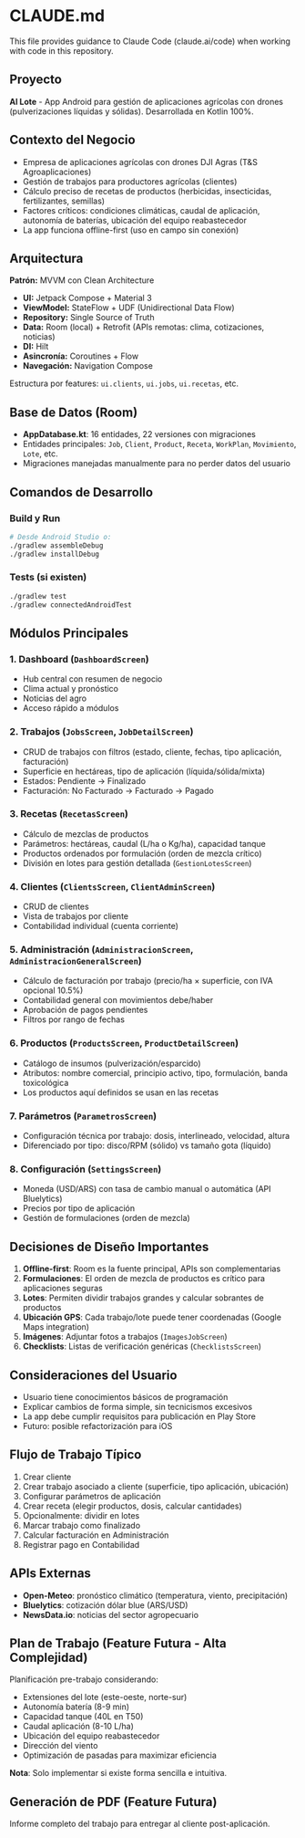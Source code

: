 # CLAUDE.md

This file provides guidance to Claude Code (claude.ai/code) when working with code in this repository.

## Proyecto

**Al Lote** - App Android para gestión de aplicaciones agrícolas con drones (pulverizaciones líquidas y sólidas). Desarrollada en Kotlin 100%.

## Contexto del Negocio

- Empresa de aplicaciones agrícolas con drones DJI Agras (T&S Agroaplicaciones)
- Gestión de trabajos para productores agrícolas (clientes)
- Cálculo preciso de recetas de productos (herbicidas, insecticidas, fertilizantes, semillas)
- Factores críticos: condiciones climáticas, caudal de aplicación, autonomía de baterías, ubicación del equipo reabastecedor
- La app funciona offline-first (uso en campo sin conexión)

## Arquitectura

**Patrón:** MVVM con Clean Architecture
- **UI:** Jetpack Compose + Material 3
- **ViewModel:** StateFlow + UDF (Unidirectional Data Flow)
- **Repository:** Single Source of Truth
- **Data:** Room (local) + Retrofit (APIs remotas: clima, cotizaciones, noticias)
- **DI:** Hilt
- **Asincronía:** Coroutines + Flow
- **Navegación:** Navigation Compose

Estructura por features: `ui.clients`, `ui.jobs`, `ui.recetas`, etc.

## Base de Datos (Room)

- **AppDatabase.kt**: 16 entidades, 22 versiones con migraciones
- Entidades principales: `Job`, `Client`, `Product`, `Receta`, `WorkPlan`, `Movimiento`, `Lote`, etc.
- Migraciones manejadas manualmente para no perder datos del usuario

## Comandos de Desarrollo

### Build y Run
```bash
# Desde Android Studio o:
./gradlew assembleDebug
./gradlew installDebug
```

### Tests (si existen)
```bash
./gradlew test
./gradlew connectedAndroidTest
```

## Módulos Principales

### 1. **Dashboard** (`DashboardScreen`)
- Hub central con resumen de negocio
- Clima actual y pronóstico
- Noticias del agro
- Acceso rápido a módulos

### 2. **Trabajos** (`JobsScreen`, `JobDetailScreen`)
- CRUD de trabajos con filtros (estado, cliente, fechas, tipo aplicación, facturación)
- Superficie en hectáreas, tipo de aplicación (líquida/sólida/mixta)
- Estados: Pendiente → Finalizado
- Facturación: No Facturado → Facturado → Pagado

### 3. **Recetas** (`RecetasScreen`)
- Cálculo de mezclas de productos
- Parámetros: hectáreas, caudal (L/ha o Kg/ha), capacidad tanque
- Productos ordenados por formulación (orden de mezcla crítico)
- División en lotes para gestión detallada (`GestionLotesScreen`)

### 4. **Clientes** (`ClientsScreen`, `ClientAdminScreen`)
- CRUD de clientes
- Vista de trabajos por cliente
- Contabilidad individual (cuenta corriente)

### 5. **Administración** (`AdministracionScreen`, `AdministracionGeneralScreen`)
- Cálculo de facturación por trabajo (precio/ha × superficie, con IVA opcional 10.5%)
- Contabilidad general con movimientos debe/haber
- Aprobación de pagos pendientes
- Filtros por rango de fechas

### 6. **Productos** (`ProductsScreen`, `ProductDetailScreen`)
- Catálogo de insumos (pulverización/esparcido)
- Atributos: nombre comercial, principio activo, tipo, formulación, banda toxicológica
- Los productos aquí definidos se usan en las recetas

### 7. **Parámetros** (`ParametrosScreen`)
- Configuración técnica por trabajo: dosis, interlineado, velocidad, altura
- Diferenciado por tipo: disco/RPM (sólido) vs tamaño gota (líquido)

### 8. **Configuración** (`SettingsScreen`)
- Moneda (USD/ARS) con tasa de cambio manual o automática (API Bluelytics)
- Precios por tipo de aplicación
- Gestión de formulaciones (orden de mezcla)

## Decisiones de Diseño Importantes

1. **Offline-first**: Room es la fuente principal, APIs son complementarias
2. **Formulaciones**: El orden de mezcla de productos es crítico para aplicaciones seguras
3. **Lotes**: Permiten dividir trabajos grandes y calcular sobrantes de productos
4. **Ubicación GPS**: Cada trabajo/lote puede tener coordenadas (Google Maps integration)
5. **Imágenes**: Adjuntar fotos a trabajos (`ImagesJobScreen`)
6. **Checklists**: Listas de verificación genéricas (`ChecklistsScreen`)

## Consideraciones del Usuario

- Usuario tiene conocimientos básicos de programación
- Explicar cambios de forma simple, sin tecnicismos excesivos
- La app debe cumplir requisitos para publicación en Play Store
- Futuro: posible refactorización para iOS

## Flujo de Trabajo Típico

1. Crear cliente
2. Crear trabajo asociado a cliente (superficie, tipo aplicación, ubicación)
3. Configurar parámetros de aplicación
4. Crear receta (elegir productos, dosis, calcular cantidades)
5. Opcionalmente: dividir en lotes
6. Marcar trabajo como finalizado
7. Calcular facturación en Administración
8. Registrar pago en Contabilidad

## APIs Externas

- **Open-Meteo**: pronóstico climático (temperatura, viento, precipitación)
- **Bluelytics**: cotización dólar blue (ARS/USD)
- **NewsData.io**: noticias del sector agropecuario

## Plan de Trabajo (Feature Futura - Alta Complejidad)

Planificación pre-trabajo considerando:
- Extensiones del lote (este-oeste, norte-sur)
- Autonomía batería (8-9 min)
- Capacidad tanque (40L en T50)
- Caudal aplicación (8-10 L/ha)
- Ubicación del equipo reabastecedor
- Dirección del viento
- Optimización de pasadas para maximizar eficiencia

**Nota**: Solo implementar si existe forma sencilla e intuitiva.

## Generación de PDF (Feature Futura)

Informe completo del trabajo para entregar al cliente post-aplicación.
